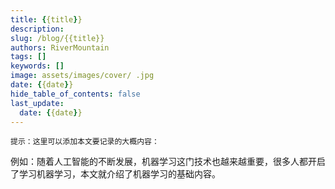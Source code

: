 ```yaml
---
title: {{title}}
description: 
slug: /blog/{{title}}
authors: RiverMountain
tags: []
keywords: []
image: assets/images/cover/ .jpg
date: {{date}}
hide_table_of_contents: false
last_update:
  date: {{date}}
---
```


`提示：这里可以添加本文要记录的大概内容：`

例如：随着人工智能的不断发展，机器学习这门技术也越来越重要，很多人都开启了学习机器学习，本文就介绍了机器学习的基础内容。

<!-- truncate -->

